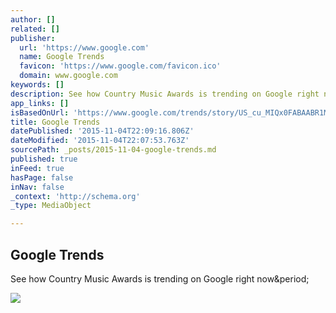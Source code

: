 ```yaml
---
author: []
related: []
publisher:
  url: 'https://www.google.com'
  name: Google Trends
  favicon: 'https://www.google.com/favicon.ico'
  domain: www.google.com
keywords: []
description: See how Country Music Awards is trending on Google right now.
app_links: []
isBasedOnUrl: 'https://www.google.com/trends/story/US_cu_MIQx0FABAABR1M_en'
title: Google Trends
datePublished: '2015-11-04T22:09:16.806Z'
dateModified: '2015-11-04T22:07:53.763Z'
sourcePath: _posts/2015-11-04-google-trends.md
published: true
inFeed: true
hasPage: false
inNav: false
_context: 'http://schema.org'
_type: MediaObject

---
```

<article style=""><h1>Google Trends</h1><p>See how Country Music Awards is trending on Google right now&amp;period;</p><img src="https://gstatic.com/images/branding/googleg/1x/googleg_standard_color_128dp.png" /></article>
